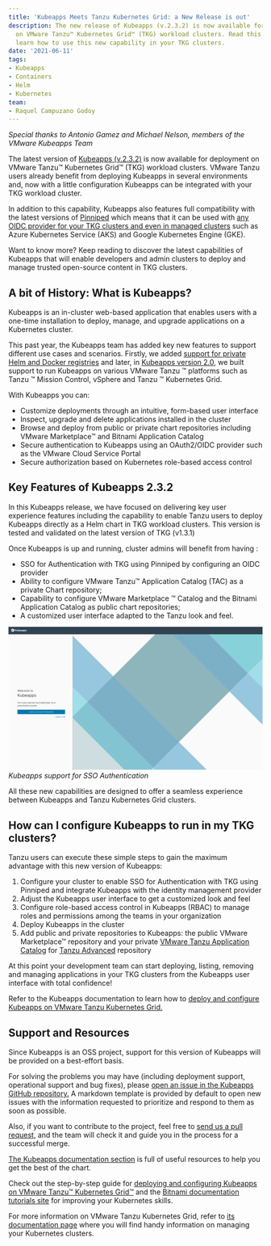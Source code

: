 ```yaml
---
title: 'Kubeapps Meets Tanzu Kubernetes Grid: a New Release is out'
description: The new release of Kubeapps (v.2.3.2) is now available for deployment
  on VMware Tanzu™ Kubernetes Grid™ (TKG) workload clusters. Read this blog post to
  learn how to use this new capability in your TKG clusters.
date: '2021-06-11'
tags:
- Kubeapps
- Containers
- Helm
- Kubernetes
team:
- Raquel Campuzano Godoy
---
```


_Special thanks to Antonio Gamez and Michael Nelson, members of the VMware Kubeapps Team_

The latest version of [Kubeapps (v.2.3.2)](https://github.com/kubeapps/kubeapps/releases/tag/v2.3.2) is now available for deployment on VMware Tanzu™ Kubernetes Grid™ (TKG) workload clusters. VMware Tanzu users already benefit from deploying Kubeapps in several environments and, now with a little configuration Kubeapps can be integrated with your TKG workload cluster.

In addition to this capability,  Kubeapps also features full compatibility with the latest versions of [Pinniped](https://pinniped.dev/) which means that it can be used with [any OIDC provider for your TKG clusters and even in managed clusters](https://github.com/kubeapps/kubeapps/blob/7aa7c579251e0fb5b446ab71a67d8d847d6ce843/docs/user/using-an-OIDC-provider-with-pinniped.md#enabling-oidc-login-in-managed-clusters) such as Azure Kubernetes Service (AKS) and Google Kubernetes Engine (GKE).

Want to know more? Keep reading to discover the latest capabilities of Kubeapps that will enable developers and admin clusters to deploy and manage trusted open-source content in TKG clusters.


## A bit of History: What is Kubeapps?

Kubeapps is an in-cluster web-based application that enables users with a one-time installation to deploy, manage, and upgrade applications on a Kubernetes cluster.

This past year, the Kubeapps team has added key new features to support different use cases and scenarios. Firstly, we added [support for private Helm and Docker registries](https://blog.bitnami.com/2020/05/kubeapps-now-supports-private-docker-registries.html) and later, in [Kubeapps version 2.0](https://blog.bitnami.com/2020/10/Kubeapps-2.0.html), we built support to run Kubeapps on various VMware Tanzu ™ platforms such as Tanzu ™ Mission Control, vSphere and Tanzu ™ Kubernetes Grid.

With Kubeapps you can:

*   Customize deployments through an intuitive, form-based user interface
*   Inspect, upgrade and delete applications installed in the cluster
*   Browse and deploy from public or private chart repositories including VMware Marketplace™ and Bitnami Application Catalog
*   Secure authentication to Kubeapps using an OAuth2/OIDC provider such as the VMware Cloud Service Portal
*   Secure authorization based on Kubernetes role-based access control


##  Key Features of Kubeapps 2.3.2

In this Kubeapps release, we have focused on delivering key user experience features including the capability to enable Tanzu users to deploy Kubeapps directly as a Helm chart in TKG workload clusters. This version is tested and validated on the latest version of TKG (v1.3.1)

Once Kubeapps is up and running, cluster admins will benefit from having :

*   SSO for Authentication with TKG using Pinniped by configuring an OIDC provider
*   Ability to configure VMware Tanzu™ Application Catalog (TAC) as a private Chart repository;
*   Capability to configure VMware Marketplace ™ Catalog and the Bitnami Application Catalog as public chart repositories;
*   A customized user interface adapted to the Tanzu look and feel.


![alt_text](images/kubeapps-tkg.png "Kubeapps support for SSO Authentication")
_Kubeapps support for SSO Authentication_

All these new capabilities are designed to offer a seamless experience between Kubeapps and Tanzu Kubernetes Grid clusters. 


## How can I configure Kubeapps to run in my TKG clusters?

Tanzu users can execute these simple steps to gain the maximum advantage with this new version of Kubeapps:

1. Configure your cluster to enable SSO for Authentication with TKG using Pinniped and integrate Kubeapps with the identity management provider
2. Adjust the Kubeapps user interface to get a customized look and feel
3. Configure role-based access control in Kubeapps (RBAC) to manage roles and permissions among the teams in your organization
4. Deploy Kubeapps in the cluster
5. Add public and private repositories to Kubeapps: the public VMware Marketplace™ repository and your private [VMware Tanzu Application Catalog](https://tanzu.vmware.com/application-catalog) for [Tanzu Advanced](https://tanzu.vmware.com/tanzu/advanced) repository

At this point your development team can start deploying, listing, removing and managing applications in your TKG clusters from the Kubeapps user interface with total confidence!

Refer to the Kubeapps documentation to learn how to [deploy and configure Kubeapps on VMware Tanzu Kubernetes Grid.](https://github.com/kubeapps/kubeapps/tree/master/docs/step-by-step/kubeapps-on-tkg)


## Support and Resources

Since Kubeapps is an OSS project, support for this version of Kubeapps will be provided on a best-effort basis. 

For solving the problems you may have (including deployment support, operational support and bug fixes), please [open an issue in the Kubeapps GitHub repository.](https://github.com/kubeapps/kubeapps/issues) A markdown template is provided by default to open new issues with the information requested to prioritize and respond to them as soon as possible.

Also, if you want to contribute to the project, feel free to [send us a pull request,](https://github.com/kubeapps/kubeapps/pulls) and the team will check it and guide you in the process for a successful merge.

[The Kubeapps documentation section](https://github.com/kubeapps/kubeapps/tree/master/docs) is full of useful resources to help you get the best of the chart.

Check out the step-by-step guide for [deploying and configuring Kubeapps on VMware Tanzu™ Kubernetes Grid™](https://github.com/kubeapps/kubeapps/tree/master/docs/step-by-step/kubeapps-on-tkg) and the [Bitnami documentation tutorials site](https://docs.bitnami.com/tutorials/) for improving your Kubernetes skills.

For more information on VMware Tanzu Kubernetes Grid, refer to [its documentation page](https://docs.vmware.com/en/VMware-Tanzu-Kubernetes-Grid/index.html)  where you will find handy information on managing your Kubernetes clusters.
